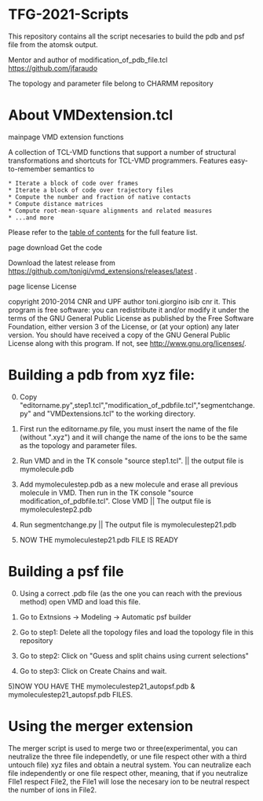 # TFG-2021-Scripts
This repository contains all the script necesaries to build the pdb and psf file from the atomsk output.

Mentor and author of modification_of_pdb_file.tcl https://github.com/jfaraudo

The topology and parameter file belong to CHARMM repository

# About VMDextension.tcl
   mainpage  VMD extension functions

   A collection of TCL-VMD functions that support a number of
   structural transformations and shortcuts for TCL-VMD programmers.
   Features easy-to-remember semantics to

    * Iterate a block of code over frames
    * Iterate a block of code over trajectory files
    * Compute the number and fraction of native contacts
    * Compute distance matrices
    * Compute root-mean-square alignments and related measures
    * ...and more
 
  Please refer to the <a href="modules.html">table of contents</a> for
  the full feature list.

  page download Get the code

  Download the latest release from
  https://github.com/tonigi/vmd_extensions/releases/latest . 

  page license License

  copyright 2010-2014 CNR and UPF
  author  toni.giorgino  isib cnr it.
  This program is free software: you can redistribute it and/or modify
  it under the terms of the GNU General Public License as published by
  the Free Software Foundation, either version 3 of the License, or
  (at your option) any later version. 
  You should have received a copy of the GNU General Public License along with this program. 
  If not, see       <http://www.gnu.org/licenses/>.

# Building a pdb from xyz file:
0) Copy "editorname.py",step1.tcl","modification_of_pdbfile.tcl","segmentchange.py" and "VMDextensions.tcl" to the working directory.

1) First run the editorname.py file, you must insert the name of the file (without ".xyz") and it will change the name of the ions to be the same as the topology and parameter files.

2) Run VMD and in the TK console "source step1.tcl". || the output file is mymolecule.pdb

3) Add mymoleculestep.pdb as a new molecule and erase all previous molecule in VMD. Then run in the TK console "source modification_of_pdbfile.tcl". Close VMD || The output file is mymoleculestep2.pdb

4) Run segmentchange.py || The output file is mymoleculestep21.pdb

5) NOW THE mymoleculestep21.pdb FILE IS READY 


# Building a psf file
0) Using a correct .pdb file (as the one you can reach with the previous method) open VMD and load this file.

1) Go to Extnsions -> Modeling -> Automatic psf builder

2) Go to step1: Delete all the topology files and load the topology file in this repository

3) Go to step2: Click on "Guess and split chains using current selections" 

4) Go to step3: Click on Create Chains and wait.

5)NOW YOU HAVE THE  mymoleculestep21_autopsf.pdb & mymoleculestep21_autopsf.pdb FILES.

# Using the merger extension
The merger script is used to merge two or three(experimental, you can neutralize the three file independetly, or une file respect other with a third untouch file) xyz files and obtain a neutral system. You can neutralize each file independently or one file respect other, meaning, that if you neutralize FIle1 respect File2, the File1 will lose the necesary ion to be neutral respect the number of ions in File2.
